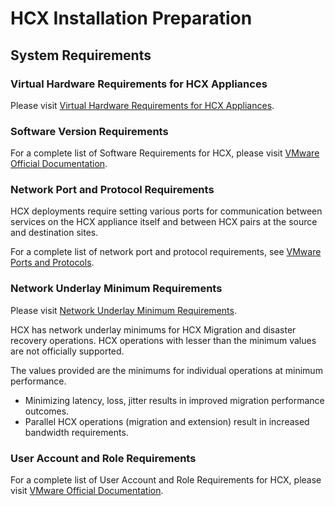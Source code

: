 # HCX Installation Preparation

## System Requirements

### Virtual Hardware Requirements for HCX Appliances

Please visit [Virtual Hardware Requirements for HCX Appliances](https://docs.vmware.com/en/VMware-HCX/4.3/hcx-user-guide/GUID-D64901F4-6AB4-4820-9303-27927648A34D.html).

### Software Version Requirements

For a complete list of Software Requirements for HCX, please visit [VMware Official Documentation](https://docs.vmware.com/en/VMware-HCX/4.3/hcx-user-guide/GUID-54E5293B-8707-4D29-BFE8-EE63539CC49B.html).

### Network Port and Protocol Requirements

HCX deployments require setting various ports for communication between services on the HCX appliance itself and between HCX pairs at the source and destination sites.

For a complete list of network port and protocol requirements, see [VMware Ports and Protocols](https://ports.esp.vmware.com/home/VMware-HCX).

### Network Underlay Minimum Requirements

Please visit [Network Underlay Minimum Requirements](https://docs.vmware.com/en/VMware-HCX/4.3/hcx-user-guide/GUID-8128EB85-4E3F-4E0C-A32C-4F9B15DACC6D.html).

HCX has network underlay minimums for HCX Migration and disaster recovery operations. HCX operations with lesser than the minimum values are not officially supported.

The values provided are the minimums for individual operations at minimum performance.

- Minimizing latency, loss, jitter results in improved migration performance outcomes.
- Parallel HCX operations (migration and extension) result in increased bandwidth requirements.

### User Account and Role Requirements

For a complete list of User Account and Role Requirements for HCX, please visit [VMware Official Documentation](https://docs.vmware.com/en/VMware-HCX/4.3/hcx-user-guide/GUID-83CF5D6B-81B3-434D-90D2-6B57F8FA3164.html).
